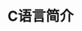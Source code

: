 ---
layout: post
title: C语言简介
description: >
  简单介绍 C 语言
image: /assets/img/blog/example-content-ii.jpg
noindex: true
---